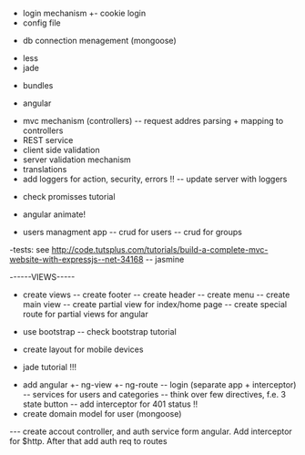 ﻿+ login mechanism
+- cookie login
+ config file
- db connection menagement (mongoose)
+ less
+ jade
- bundles
+ angular
- mvc mechanism (controllers)
-- request addres parsing + mapping to controllers
- REST service
- client side validation
- server validation mechanism
- translations
- add loggers for action, security, errors !!
-- update server with loggers
+ check promisses tutorial
- angular animate!

- users managment app
-- crud for users
-- crud for groups

-tests: see http://code.tutsplus.com/tutorials/build-a-complete-mvc-website-with-expressjs--net-34168
-- jasmine

------VIEWS----- 
- create views
-- create footer
-- create header
-- create menu
-- create main view
-- create partial view for index/home page
-- create special route for partial views for angular
- use bootstrap 
-- check bootstrap tutorial
- create layout for mobile devices

- jade tutorial !!!
+ add angular
+- ng-view
+- ng-route
-- login (separate app + interceptor)
-- services for users and categories
-- think over few directives, f.e. 3 state button
-- add interceptor for 401 status !!
+ create domain model for user (mongoose)


--- create accout controller, and auth service form angular. Add interceptor for $http. After that add auth req to routes

